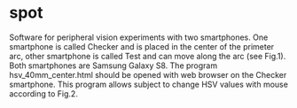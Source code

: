# spot
Software for peripheral vision experiments with two smartphones.
One smartphone is called Checker and is placed in the center of the primeter arc,
other smartphone is called Test and can move along the arc (see Fig.1).
Both smartphones are Samsung Galaxy S8.
The program hsv_40mm_center.html should be opened with web browser on the Checker smartphone.
This program allows subject to change HSV values with mouse according to Fig.2.

